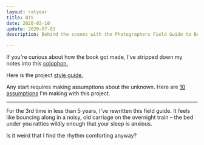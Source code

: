 ```yaml
---
layout: ratyear
title: BTS
date: 2020-02-10
update: 2020-07-03
description: Behind the scenes with the Photographers Field Guide to Beijing

---
```



If you're curious about how the book got made, I've stripped down my notes into this [colophon.](https://www.zachmccabe.com/beijing/colophon.html)

Here is the project [style guide.](https://www.zachmccabe.com/beijing/bts_style_guide.html)

Any start requires making assumptions about the unknown. Here are [10 assumptions](https://www.zachmccabe.com/beijing/bts_10_assumptions) I'm making with this project.

---

For the 3rd time in less than 5 years, I've rewritten this field guide. It feels like bouncing along in a noisy, old carriage on the overnight train – the bed under you rattles wildly enough that your sleep is anxious.

Is it weird that I find the rhythm comforting anyway?
